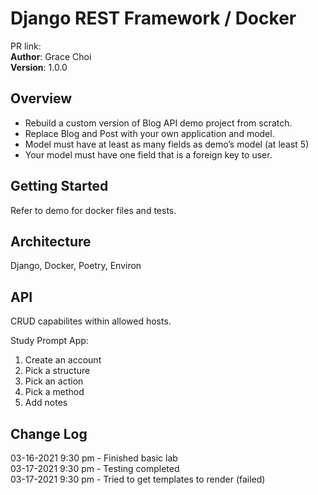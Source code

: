# Django REST Framework / Docker  

PR link:  
**Author**: Grace Choi  
**Version**: 1.0.0

## Overview
- Rebuild a custom version of Blog API demo project from scratch.
- Replace Blog and Post with your own application and model.
- Model must have at least as many fields as demo’s model (at least 5)
- Your model must have one field that is a foreign key to user.  

## Getting Started
Refer to demo for docker files and tests. 

## Architecture
Django, Docker, Poetry, Environ

## API
CRUD capabilites within allowed hosts.

Study Prompt App:
1. Create an account
2. Pick a structure
3. Pick an action
4. Pick a method
5. Add notes

## Change Log
03-16-2021 9:30 pm - Finished basic lab  
03-17-2021 9:30 pm - Testing completed  
03-17-2021 9:30 pm - Tried to get templates to render (failed)  